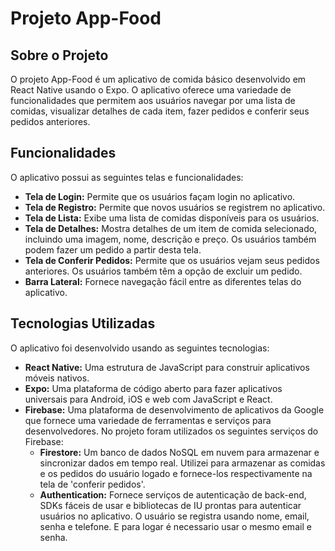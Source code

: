 # Projeto App-Food

## Sobre o Projeto
O projeto App-Food é um aplicativo de comida básico desenvolvido em React Native usando o Expo. O aplicativo oferece uma variedade de funcionalidades que permitem aos usuários navegar por uma lista de comidas, visualizar detalhes de cada item, fazer pedidos e conferir seus pedidos anteriores.

## Funcionalidades
O aplicativo possui as seguintes telas e funcionalidades:

- **Tela de Login:** Permite que os usuários façam login no aplicativo.
- **Tela de Registro:** Permite que novos usuários se registrem no aplicativo.
- **Tela de Lista:** Exibe uma lista de comidas disponíveis para os usuários.
- **Tela de Detalhes:** Mostra detalhes de um item de comida selecionado, incluindo uma imagem, nome, descrição e preço. Os usuários também podem fazer um pedido a partir desta tela.
- **Tela de Conferir Pedidos:** Permite que os usuários vejam seus pedidos anteriores. Os usuários também têm a opção de excluir um pedido.
- **Barra Lateral:** Fornece navegação fácil entre as diferentes telas do aplicativo.

## Tecnologias Utilizadas
O aplicativo foi desenvolvido usando as seguintes tecnologias:

- **React Native:** Uma estrutura de JavaScript para construir aplicativos móveis nativos.
- **Expo:** Uma plataforma de código aberto para fazer aplicativos universais para Android, iOS e web com JavaScript e React.
- **Firebase:** Uma plataforma de desenvolvimento de aplicativos da Google que fornece uma variedade de ferramentas e serviços para desenvolvedores. No projeto foram utilizados os seguintes serviços do Firebase:
  - **Firestore:** Um banco de dados NoSQL em nuvem para armazenar e sincronizar dados em tempo real. Utilizei para armazenar as comidas e os pedidos do usuário logado e fornece-los respectivamente na tela de 'conferir pedidos'.
  - **Authentication:** Fornece serviços de autenticação de back-end, SDKs fáceis de usar e bibliotecas de IU prontas para autenticar usuários no aplicativo. O usuário se registra usando nome, email, senha e telefone. E para logar é necessario usar o mesmo email e senha.

